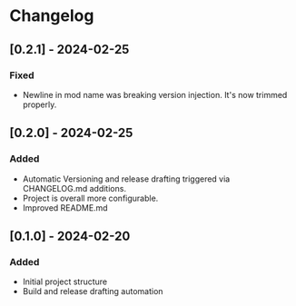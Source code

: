 # Changelog

## [0.2.1] - 2024-02-25
### Fixed
- Newline in mod name was breaking version injection. It's now trimmed properly.

## [0.2.0] - 2024-02-25
### Added
- Automatic Versioning and release drafting triggered via CHANGELOG.md additions.
- Project is overall more configurable.
- Improved README.md

## [0.1.0] - 2024-02-20
### Added
- Initial project structure
- Build and release drafting automation